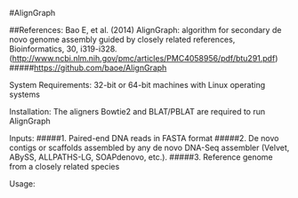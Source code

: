 #AlignGraph


##References:
Bao E, et al. (2014) AlignGraph: algorithm for secondary de novo genome assembly guided by closely related references, Bioinformatics, 30, i319-i328. (http://www.ncbi.nlm.nih.gov/pmc/articles/PMC4058956/pdf/btu291.pdf)
#####https://github.com/baoe/AlignGraph

System Requirements:
32-bit or 64-bit machines with Linux operating systems

Installation:
The aligners Bowtie2 and BLAT/PBLAT are required to run AlignGraph

Inputs:
#####1. Paired-end DNA reads in FASTA format
#####2. De novo contigs or scaffolds assembled by any de novo DNA-Seq assembler (Velvet, ABySS, ALLPATHS-LG, SOAPdenovo, etc.).
#####3. Reference genome from a closely related species

Usage:


